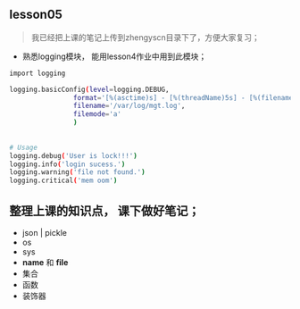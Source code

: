 ## lesson05
> 我已经把上课的笔记上传到zhengyscn目录下了，方便大家复习；

- 熟悉logging模块， 能用lesson4作业中用到此模块；

```bash
import logging

logging.basicConfig(level=logging.DEBUG,
                format='[%(asctime)s] - [%(threadName)5s] - [%(filename)s-line:%(lineno)d] [%(levelname)s] %(message)s',
                filename='/var/log/mgt.log',
                filemode='a'
                )
                
                
# Usage
logging.debug('User is lock!!!')
logging.info('login sucess.')
logging.warning('file not found.')
logging.critical('mem oom')

```

## 整理上课的知识点， 课下做好笔记；

- json | pickle
- os
- sys
- __name__ 和 __file__
- 集合
- 函数
- 装饰器
